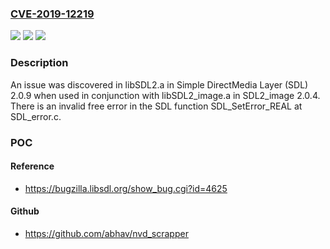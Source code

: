 ### [CVE-2019-12219](https://cve.mitre.org/cgi-bin/cvename.cgi?name=CVE-2019-12219)
![](https://img.shields.io/static/v1?label=Product&message=n%2Fa&color=blue)
![](https://img.shields.io/static/v1?label=Version&message=n%2Fa&color=blue)
![](https://img.shields.io/static/v1?label=Vulnerability&message=n%2Fa&color=brighgreen)

### Description

An issue was discovered in libSDL2.a in Simple DirectMedia Layer (SDL) 2.0.9 when used in conjunction with libSDL2_image.a in SDL2_image 2.0.4. There is an invalid free error in the SDL function SDL_SetError_REAL at SDL_error.c.

### POC

#### Reference
- https://bugzilla.libsdl.org/show_bug.cgi?id=4625

#### Github
- https://github.com/abhav/nvd_scrapper


